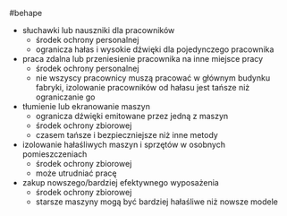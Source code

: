 #behape 

- słuchawki lub nauszniki dla pracowników
	- środek ochrony personalnej
	- ogranicza hałas i wysokie dźwięki dla pojedynczego pracownika
- praca zdalna lub przeniesienie pracownika na inne miejsce pracy
	- środek ochrony personalnej
	- nie wszyscy pracownicy muszą pracować w głównym budynku fabryki, izolowanie pracowników od hałasu jest tańsze niż ograniczanie go
- tłumienie lub ekranowanie maszyn
	- ogranicza dźwięki emitowane przez jedną z maszyn
	- środek ochrony zbiorowej
	- czasem tańsze i bezpieczniejsze niż inne metody
- izolowanie hałaśliwych maszyn i sprzętów w osobnych pomieszczeniach
	- środek ochrony zbiorowej
	- może utrudniać pracę
- zakup nowszego/bardziej efektywnego wyposażenia
	- środek ochrony zbiorowej
	- starsze maszyny mogą być bardziej hałaśliwe niż nowsze modele